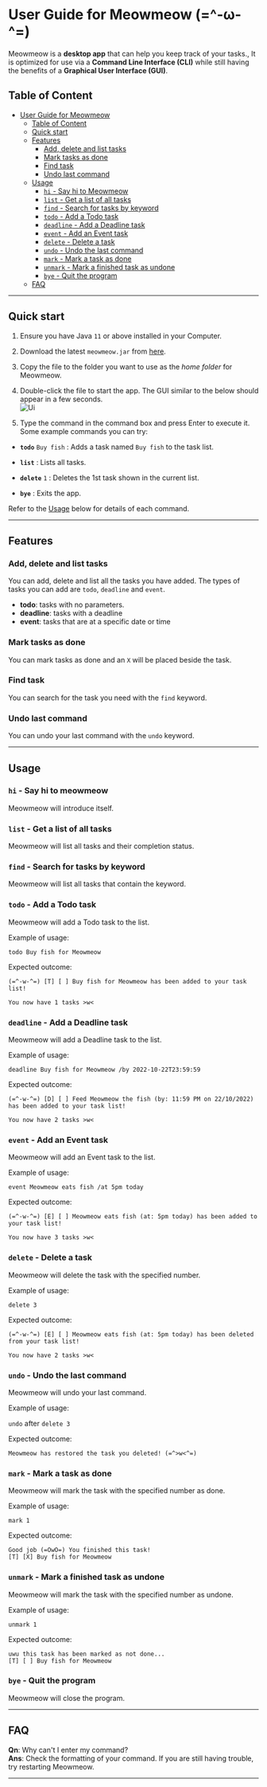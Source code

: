 # User Guide for Meowmeow (=^-ω-^=)
Meowmeow is a **desktop app** that can help you keep track of your tasks.,
It is optimized for use via a **Command Line Interface (CLI)** while still having the benefits
of a **Graphical User Interface (GUI)**. 

## Table of Content
- [User Guide for Meowmeow](#user-guide-for-meowmeow)
    - [Table of Content](#table-of-content)
    - [Quick start](#quick-start)
    - [Features](#features)
        - [Add, delete and list tasks](#add-delete-and-list-tasks)
        - [Mark tasks as done](#mark-tasks-as-done)
        - [Find task](#find-task)
        - [Undo last command](#undo-last-command)
    - [Usage](#usage)
        - [`hi` - Say hi to Meowmeow](#hi---say-hi-to-meowmeow)
        - [`list` - Get a list of all tasks](#list---get-a-list-of-all-tasks)
        - [`find` - Search for tasks by keyword](#find---search-for-tasks-by-keyword)
        - [`todo` - Add a Todo task](#todo---add-a-todo-task)
        - [`deadline` - Add a Deadline task](#deadline---add-a-deadline-task)
        - [`event` - Add an Event task](#event---add-an-event-task)
        - [`delete` - Delete a task](#delete---delete-a-task)
        - [`undo` - Undo the last command](#undo---undo-the-last-command)
        - [`mark` - Mark a task as done](#mark---mark-a-task-as-done)
        - [`unmark` - Mark a finished task as undone](#unmark---mark-a-finished-task-as-undone)
        - [`bye` - Quit the program](#bye---quit-the-program)
    - [FAQ](#faq)

--------------------------------------------------------------------------------------------------------------------

## Quick start

1. Ensure you have Java `11` or above installed in your Computer.

1. Download the latest `meowmeow.jar` from [here](https://github.com/reneeyeow02/ip/releases/download/A-Release/meowmeow.jar).

1. Copy the file to the folder you want to use as the _home folder_ for Meowmeow.

1. Double-click the file to start the app. The GUI similar to the below should appear in a few seconds. <br>
   ![Ui](Ui.png)

1. Type the command in the command box and press Enter to execute it. <br>
   Some example commands you can try:

* **`todo`** `Buy fish` : Adds a task named `Buy fish` to the task list.

* **`list`** : Lists all tasks.

* **`delete`** `1` : Deletes the 1st task shown in the current list.

* **`bye`** : Exits the app.

Refer to the [Usage](#usage) below for details of each command.

--------------------------------------------------------------------------------------------------------------------

## Features
### Add, delete and list tasks

You can add, delete and list all the tasks you have
added. The types of tasks you can add are `todo`, `deadline` and `event`.

* **todo**: tasks with no parameters.
* **deadline**: tasks with a deadline
* **event**: tasks that are at a specific date or time

### Mark tasks as done

You can mark tasks as done and an `X` will be placed beside
the task.

### Find task

You can search for the task you need with the `find` keyword.

### Undo last command
You can undo your last command with the `undo` keyword.

--------------------------------------------------------------------------------------------------------------------
## Usage

### `hi` - Say hi to meowmeow
Meowmeow will introduce itself.

### `list` - Get a list of all tasks
Meowmeow will list all tasks and their completion status.

### `find` - Search for tasks by keyword
Meowmeow will list all tasks that contain the keyword.

### `todo` - Add a Todo task
Meowmeow will add a Todo task to the list.

Example of usage:

`todo Buy fish for Meowmeow`

Expected outcome:

```
(=^-w-^=) [T] [ ] Buy fish for Meowmeow has been added to your task list!

You now have 1 tasks >w<
```


### `deadline` - Add a Deadline task
Meowmeow will add a Deadline task to the list.

Example of usage:

`deadline Buy fish for Meowmeow /by 2022-10-22T23:59:59`

Expected outcome:

```
(=^-w-^=) [D] [ ] Feed Meowmeow the fish (by: 11:59 PM on 22/10/2022) has been added to your task list!

You now have 2 tasks >w<
```

### `event` - Add an Event task
Meowmeow will add an Event task to the list.

Example of usage:

`event Meowmeow eats fish /at 5pm today`

Expected outcome:

```
(=^-w-^=) [E] [ ] Meowmeow eats fish (at: 5pm today) has been added to your task list!

You now have 3 tasks >w<
```

### `delete` - Delete a task
Meowmeow will delete the task with the specified number.

Example of usage:

`delete 3`

Expected outcome:

```
(=^-w-^=) [E] [ ] Meowmeow eats fish (at: 5pm today) has been deleted from your task list!

You now have 2 tasks >w<
```

### `undo` - Undo the last command
Meowmeow will undo your last command.

Example of usage:

`undo` after `delete 3`

Expected outcome:

```
Meowmeow has restored the task you deleted! (=^>w<^=)
```

### `mark` - Mark a task as done
Meowmeow will mark the task with the specified number as done.

Example of usage:

`mark 1`

Expected outcome:

```
Good job (=OwO=) You finished this task! 
[T] [X] Buy fish for Meowmeow
```

### `unmark` - Mark a finished task as undone
Meowmeow will mark the task with the specified number as undone.

Example of usage:

`unmark 1`

Expected outcome:

```
uwu this task has been marked as not done...
[T] [ ] Buy fish for Meowmeow
```

### `bye` - Quit the program
Meowmeow will close the program.

--------------------------------------------------------------------------------------------------------------------
## FAQ

**Qn**: Why can't I enter my command? <br>
**Ans**: Check the formatting of your command. If you are still having trouble, try restarting Meowmeow.

--------------------------------------------------------------------------------------------------------------------

